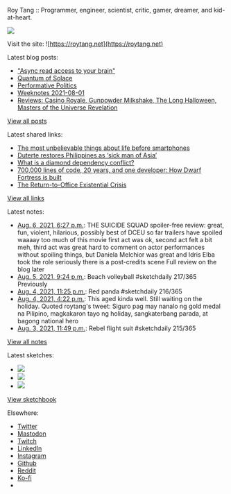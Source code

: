 Roy Tang :: Programmer, engineer, scientist, critic, gamer, dreamer, and kid-at-heart.

![](https://roytang.net/static/img/profile.jpg)

Visit the site: ![https://roytang.net](https://roytang.net)

Latest blog posts:

- [&quot;Async read access to your brain&quot;](https://roytang.net/2021/08/async-read-access/)
- [Quantum of Solace](https://roytang.net/2021/08/quantum-of-solace/)
- [Performative Politics](https://roytang.net/2021/08/performative-politics/)
- [Weeknotes 2021-08-01](https://roytang.net/2021/08/weeknotes-2021-08-01/)
- [Reviews: Casino Royale, Gunpowder Milkshake, The Long Halloween, Masters of the Universe Revelation](https://roytang.net/2021/07/reviews-casino-gunpowder-halloween-masters/)

[View all posts](https://roytang.net/blog)

Latest shared links:

- [The most unbelievable things about life before smartphones](https://roytang.net/2021/08/the-most-unbelievable-things-about-life-before-smartphones/)
- [Duterte restores Philippines as ‘sick man of Asia’](https://roytang.net/2021/08/duterte-restores-philippines-as-sick-man-of-asia/)
- [What is a diamond dependency conflict?](https://roytang.net/2021/08/what-is-a-diamond-dependency-conflict/)
- [700,000 lines of code, 20 years, and one developer: How Dwarf Fortress is built](https://roytang.net/2021/08/700000-lines-of-code-20-years-and-one-developer-how-dwarf-fortress-is-built/)
- [The Return-to-Office Existential Crisis](https://roytang.net/2021/07/the-return-to-office-existential-crisis/)

[View all links](https://roytang.net/links)

Latest notes:

- [Aug. 6, 2021, 6:27 p.m.](https://roytang.net/2021/08/12cbfc5fe2bf124a832da481095c364b/): THE SUICIDE SQUAD spoiler-free review: great, fun, violent, hilarious, possibly best of DCEU so far trailers have spoiled waaaay too much of this movie first act was ok, second act felt a bit meh, third act was great hard to comment on actor performances without spoiling things, but Daniela Melchior was great and Idris Elba took the role seriously there is a post-credits scene Full review on the blog later
- [Aug. 5, 2021, 9:24 p.m.](https://roytang.net/2021/08/1423273687017394177/): Beach volleyball #sketchdaily 217/365 Previously
- [Aug. 4, 2021, 11:25 p.m.](https://roytang.net/2021/08/1422941887971790850/): Red panda #sketchdaily 216/365
- [Aug. 4, 2021, 4:22 p.m.](https://roytang.net/2021/08/1422835317141164038/): This aged kinda well. Still waiting on the holiday. Quoted roytang&#x27;s tweet: Siguro pag may nanalo ng gold medal na Pilipino, magkakaron tayo ng holiday, sangkaterbang parada, at bagong national hero
- [Aug. 3, 2021, 11:49 p.m.](https://roytang.net/2021/08/1422585370118561795/): Rebel flight suit #sketchdaily 215/365

[View all notes](https://roytang.net/notes)

Latest sketches:


- ![](https://roytang.net/media/cache/6f/14/6f14e53f113deb1f6dd01e74375edeb6.jpg)
- ![](https://roytang.net/media/cache/70/88/7088777b69c75172a47f2c9a404623a9.jpg)
- ![](https://roytang.net/media/cache/01/03/0103a4b3a40155659602e5eadd556f26.jpg)

[View sketchbook](https://roytang.net/albums/sketchbook)


Elsewhere:

- [Twitter](https://twitter.com/roytang)
- [Mastodon](https://mastodon.technology/@roytang)
- [Twitch](https://twitch.tv/twitchyroy)
- [LinkedIn](https://www.linkedin.com/in/roytang)
- [Instagram](https://instagram.com/roytang0400)
- [Github](https://github.com/roytang)
- [Reddit](https://reddit.com/u/hungryroy)
- [Ko-fi](https://ko-fi.com/roytang)
- [](mailto:hello@roytang.net)